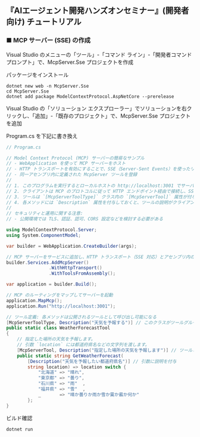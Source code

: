 ## 『AIエージェント開発ハンズオンセミナー』(開発者向け) チュートリアル

### ■ MCP サーバー (SSE) の作成

Visual Studio のメニューの「ツール」-「コマンド ライン」-「開発者コマンド プロンプト」で、McpServer.Sse プロジェクトを作成

パッケージをインストール
```console
dotnet new web -n McpServer.Sse
cd McpServer.Sse
dotnet add package ModelContextProtocol.AspNetCore --prerelease
```

Visual Studio の「ソリューション エクスプローラー」でソリューションを右クリックし、「追加」-「既存のプロジェクト」で、McpServer.Sse プロジェクトを追加

Program.cs を下記に書き換え

```csharp
// Program.cs

// Model Context Protocol (MCP) サーバーの簡易なサンプル
// - WebApplication を使って MCP サーバーをホスト
// - HTTP トランスポートを有効にすることで、SSE（Server-Sent Events）を使ったリアルタイム通信をサポート
// - 同一アセンブリ内に定義された McpServer ツールを登録
//
// 1. このプログラムを実行するとローカルホストの http://localhost:3001 でサーバーが起動
// 2. クライアントは MCP のプロトコルに従って HTTP エンドポイント経由で接続し、SSE でリアルタイム通信
// 3. ツールは `[McpServerToolType]` クラス内の `[McpServerTool]` 属性が付与されたメソッドとして公開される
// 4. 各メソッドには `Description` 属性を付与しておくと、ツールの説明がクライアントに提供される
//
// セキュリティと運用に関する注意:
// - 公開環境では TLS、認証、認可、CORS 設定などを検討する必要がある

using ModelContextProtocol.Server;
using System.ComponentModel;

var builder = WebApplication.CreateBuilder(args);

// MCP サーバーをサービスに追加し、HTTP トランスポート（SSE 対応）とアセンブリ内のツールを登録
builder.Services.AddMcpServer()
                .WithHttpTransport()
                .WithToolsFromAssembly();

var application = builder.Build();

// MCP のルーティングをマップしてサーバーを起動
application.MapMcp();
application.Run("http://localhost:3001");

// ツール定義: 各メソッドは公開されるツールとして呼び出し可能になる
[McpServerToolType, Description("天気を予報する")] // このクラスがツールグループであることを示す属性
public static class WeatherForecastTool
{
    // 指定した場所の天気を予報します。
    // 引数 `location` には都道府県名などの文字列を渡します。
    [McpServerTool, Description("指定した場所の天気を予報します")] // ツールとして公開し、説明を付与
    public static string GetWeatherForecast(
        [Description("天気を予報したい都道府県名")] // 引数に説明を付与
        string location) => location switch {
            "北海道" => "晴れ",
            "東京都" => "曇り",
            "石川県" => "雨"  ,
            "福井県" => "雪"  ,
            _       => "晴か曇りか雨か雪か霙か霰か何か"
        };
}
```

ビルド確認

```console
dotnet run
```
